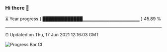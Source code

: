 ### Hi there 👋

⏳ Year progress { █████████████▁▁▁▁▁▁▁▁▁▁▁▁▁▁▁▁▁ } 45.89 %

---

⏰ Updated on Thu, 17 Jun 2021 12:16:03 GMT

![Progress Bar CI](https://github.com/liununu/liununu/workflows/Progress%20Bar%20CI/badge.svg)
